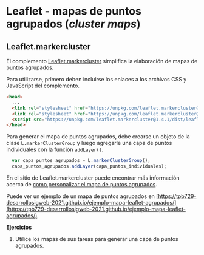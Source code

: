 # Leaflet - mapas de puntos agrupados (*cluster maps*)
## Leaflet.markercluster
El complemento [Leaflet.markercluster](https://github.com/Leaflet/Leaflet.markercluster) simplifica la elaboración de mapas de puntos agrupados.

Para utilizarse, primero deben incluirse los enlaces a los archivos CSS y JavaScript del complemento. 

```html
<head>
  ...
  <link rel="stylesheet" href="https://unpkg.com/leaflet.markercluster@1.4.1/dist/MarkerCluster.css">
  <link rel="stylesheet" href="https://unpkg.com/leaflet.markercluster@1.4.1/dist/MarkerCluster.Default.css">
  <script src="https://unpkg.com/leaflet.markercluster@1.4.1/dist/leaflet.markercluster-src.js"></script>
</head>
```

Para generar el mapa de puntos agrupados, debe crearse un objeto de la clase ```L.markerClusterGroup``` y luego agregarle una capa de puntos individuales con la función ```addLayer()```.

```javascript
  var capa_puntos_agrupados = L.markerClusterGroup();
  capa_puntos_agrupados.addLayer(capa_puntos_individuales);
```

En el sitio de Leaflet.markercluster puede encontrar más información acerca de [como personalizar el mapa de puntos agrupados](https://github.com/Leaflet/Leaflet.markercluster#options).

Puede ver un ejemplo de un mapa de puntos agrupados en [https://tpb729-desarrollosigweb-2021.github.io/ejemplo-mapa-leaflet-agrupados/](https://tpb729-desarrollosigweb-2021.github.io/ejemplo-mapa-leaflet-agrupados/).

**Ejercicios**  
1. Utilice los mapas de sus tareas para generar una capa de puntos agrupados.
